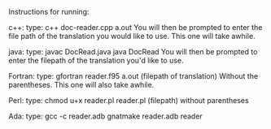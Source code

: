 Instructions for running:

c++:
type: c++ doc-reader.cpp
      a.out
You will then be prompted to enter the file path of the translation you would like to use.
This one will take awhile.

java:
type: javac DocRead.java
      java DocRead
You will then be prompted to enter the filepath of the translation you'd like to use.

Fortran:
type: gfortran reader.f95
      a.out (filepath of translation)
Without the parentheses.
This one will also take awhile.

Perl:
type: chmod u+x reader.pl
      reader.pl (filepath)
without parentheses

Ada:
type: gcc -c reader.adb
      gnatmake reader.adb
      reader
      